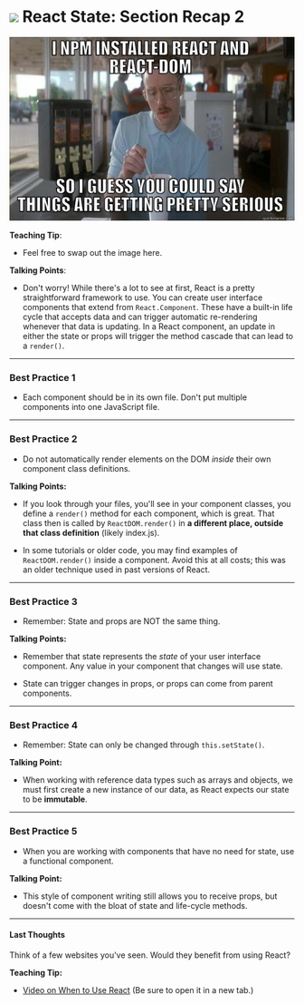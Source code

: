  # ![](https://ga-dash.s3.amazonaws.com/production/assets/logo-9f88ae6c9c3871690e33280fcf557f33.png) React State: Section Recap 2
 
![react meme](images/react-meme.jpg)

<aside class="notes">


**Teaching Tip**:
- Feel free to swap out the image here.

**Talking Points**:

- Don't worry! While there's a lot to see at first, React is a pretty straightforward framework to use. You can create user interface components that extend from `React.Component`. These have a built-in life cycle that accepts data and can trigger automatic re-rendering whenever that data is updating. In a React component, an update in either the state or props will trigger the method cascade that can lead to a `render()`.

</aside>

---

### Best Practice 1

- Each component should be in its own file. Don't put multiple components into one JavaScript file.

---

### Best Practice 2

- Do not automatically render elements on the DOM *inside* their own component class definitions.
 

<aside class="notes">

**Talking Points:**

- If you look through your files, you'll see in your component classes, you define a `render()` method for each component, which is great. That class then is called by `ReactDOM.render()` in **a different place, outside that class definition** (likely index.js).


- In some tutorials or older code, you may find examples of `ReactDOM.render()` inside a component. Avoid this at all costs; this was an older technique used in past versions of React.

</aside>

---

### Best Practice 3

- Remember: State and props are NOT the same thing. 
  
<aside class="notes">

**Talking Points:**

- Remember that state represents the _state_ of your user interface component. Any value in your component that changes will use state.

- State can trigger changes in props, or props can come from parent components.

</aside>

---

### Best Practice 4

- Remember: State can only be changed through `this.setState()`.

<aside class="notes">

**Talking Point:**

- When working with reference data types such as arrays and objects, we must first create a new instance of our data, as React expects our state to be **immutable**.

</aside>

---

### Best Practice 5

- When you are working with components that have no need for state, use a functional component.  

<aside class="notes">

**Talking Point:**

- This style of component writing still allows you to receive props, but doesn't come with the bloat of state and life-cycle methods.

</aside>

---

#### Last Thoughts

Think of a few websites you've seen. Would they benefit from using React?

<aside class="notes">

**Teaching Tip:**

- [Video on When to Use React](https://generalassembly.wistia.com/medias/2qrtla3y8a) (Be sure to open it in a new tab.)

</aside>
